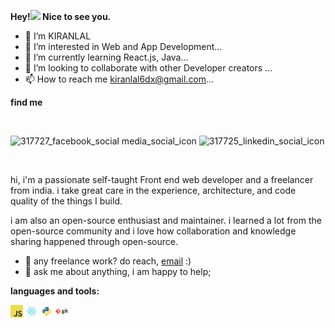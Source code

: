 **Hey!<img src="https://media.giphy.com/media/hvRJCLFzcasrR4ia7z/giphy.gif" width="25px"> Nice to see you.**

- 👋 I’m KIRANLAL
- 👀 I’m interested in Web and App Development...
- 🌱 I’m currently learning React.js, Java...
- 💞️ I’m looking to collaborate with other Developer creators ...
- 📫 How to reach me kiranlal6dx@gmail.com...

**find me**

<br>

![317727_facebook_social media_social_icon](https://user-images.githubusercontent.com/50728217/165380434-a414498a-08c8-42e3-882b-b555f78e7988.svg) 
![317725_linkedin_social_icon](https://user-images.githubusercontent.com/50728217/165380609-e45718c3-7bf8-42ea-873c-72a39bbab354.svg)
<!-- ![4102579_applications_instagram_media_social_icon](https://user-images.githubusercontent.com/50728217/165381269-6a9943ab-1bf6-43e6-9144-495d3723ab80.svg)
![4102579_applications_instagram_media_social_icon](https://user-images.githubusercontent.com/50728217/165381140-a93fe200-df1a-4b9b-9c62-15bd04f6aab8.svg)
![5296516_tweet_twitter_twitter logo_icon](https://user-images.githubusercontent.com/50728217/165381178-1e43987d-8383-4e1e-9cc4-ee081a0fb034.svg) -->





<!-- <a href="https://www.linkedin.com/in/kiran-lal/">
  <img align="left" alt="Kiranlal's Instagram" width="22px" src="https://iconscout.com/3d/linkedin-2950130" />
</a>
<a href="https://www.instagram.com/kiranlal_2/">
  <img align="left" alt="Kiranlal's Discord" width="22px" src="" />
</a>
<a href="https://twitter.com/abhisheknaiidu">
  <img align="left" alt="Kiranlal's Twitter" width="22px" src="https://raw.githubusercontent.com/peterthehan/peterthehan/master/assets/twitter.svg" />
</a>
<a href="https://www.linkedin.com/in/abhisheknaiidu/">
  <img align="left" alt="Kiranlal's LinkedIN" width="22px" src="https://raw.githubusercontent.com/peterthehan/peterthehan/master/assets/linkedin.svg" />
</a>

![](https://visitor-badge.glitch.me/badge?page_id=abhisheknaiidu.abhisheknaiidu)
 -->
<br />

hi, i'm a passionate self-taught Front end web developer and a freelancer from india. i take great care in the experience, architecture, and code quality of the things I build.

i am also an open-source enthusiast and maintainer. i learned a lot from the open-source community and i love how collaboration and knowledge sharing happened through open-source.


<!--   <img align="right" alt="GIF" src="https://github.com/abhisheknaiidu/abhisheknaiidu/blob/master/code.gif?raw=true" width="500" height="320" /> -->
  
- 💼 any freelance work? do reach, [email](mailto:kiranlal6dx@gmail.com) :)
- 💬 ask me about anything, i am happy to help;

**languages and tools:**  

<code><img height="20" src="https://raw.githubusercontent.com/github/explore/80688e429a7d4ef2fca1e82350fe8e3517d3494d/topics/javascript/javascript.png"></code>
<code><img height="20" src="https://raw.githubusercontent.com/github/explore/80688e429a7d4ef2fca1e82350fe8e3517d3494d/topics/react/react.png"></code>
<code><img height="20" src="https://raw.githubusercontent.com/github/explore/80688e429a7d4ef2fca1e82350fe8e3517d3494d/topics/python/python.png"></code>
<code><img height="20" src="https://raw.githubusercontent.com/github/explore/80688e429a7d4ef2fca1e82350fe8e3517d3494d/topics/git/git.png"></code>

<!-- 📈 my github stats -->

<!-- <p align="center"> <img src="https://github-readme-stats.vercel.app/api?username=abhisheknaiidu&show_icons=true&theme=gotham" alt="Kiranlal's" /> -->




<!---
KIRANLAL2/KIRANLAL2 is a ✨ special ✨ repository because its `README.md` (this file) appears on your GitHub profile.
You can click the Preview link to take a look at your changes.
--->
